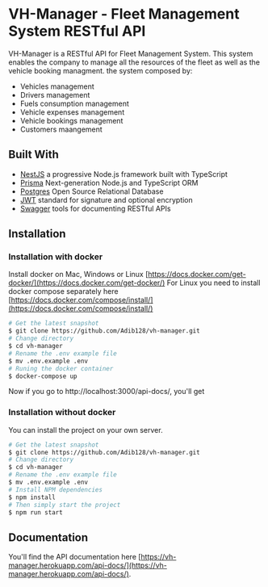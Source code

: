# VH-Manager - Fleet Management System RESTful API
VH-Manager is a RESTful API for Fleet Management System. This system enables the company to manage all the resources of the fleet as well as the vehicle booking managment.
the system composed by:

- Vehicles management
- Drivers management
- Fuels consumption management
- Vehicle expenses management
- Vehicle bookings management
- Customers maangement

## Built With
- [NestJS](https://nestjs.com/) a progressive Node.js framework built with TypeScript
- [Prisma](https://www.prisma.io/) Next-generation Node.js and TypeScript ORM
- [Postgres](https://www.postgresql.org/) Open Source Relational Database
- [JWT](https://jwt.io/) standard for signature and optional encryption
- [Swagger](https://swagger.io/) tools for documenting  RESTful APIs


## Installation

### Installation with docker
Install docker on Mac, Windows or Linux [https://docs.docker.com/get-docker/](https://docs.docker.com/get-docker/)
For Linux you need to install docker compose separately here [https://docs.docker.com/compose/install/](https://docs.docker.com/compose/install/)
```bash
# Get the latest snapshot
$ git clone https://github.com/Adib128/vh-manager.git
# Change directory
$ cd vh-manager
# Rename the .env example file
$ mv .env.example .env
# Runing the docker container
$ docker-compose up

```
Now if you go to http://localhost:3000/api-docs/, you'll get

### Installation without docker

You can install the project on your own server.
```bash
# Get the latest snapshot
$ git clone https://github.com/Adib128/vh-manager.git
# Change directory
$ cd vh-manager
# Rename the .env example file
$ mv .env.example .env
# Install NPM dependencies
$ npm install
# Then simply start the project
$ npm run start
```

## Documentation

You'll find the API documentation here [https://vh-manager.herokuapp.com/api-docs/](https://vh-manager.herokuapp.com/api-docs/).
